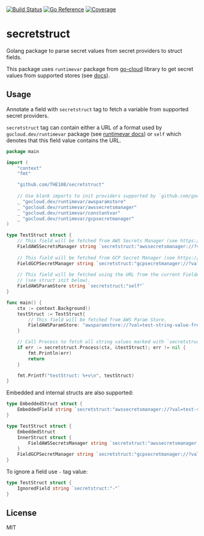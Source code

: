 [![Build Status](https://github.com/THE108/secretstruct/workflows/Test/badge.svg)](https://github.com/THE108/secretstruct/actions)
[![Go Reference](https://pkg.go.dev/badge/github.com/THE108/secretstruct.svg)](https://pkg.go.dev/github.com/THE108/secretstruct)
[![Coverage](https://codecov.io/gh/THE108/secretstruct/branch/main/graph/badge.svg)](https://codecov.io/gh/THE108/secretstruct)

# secretstruct

Golang package to parse secret values from secret providers to struct fields.

This package uses `runtimevar` package from [go-cloud](https://github.com/google/go-cloud) library 
to get secret values from supported stores (see [docs](https://gocloud.dev/howto/runtimevar/)).

## Usage

Annotate a field with `secretstruct` tag to fetch a variable from supported secret providers.

`secretstruct` tag can contain either a URL of a format used by `gocloud.dev/runtimevar` package
(see [runtimevar docs](https://gocloud.dev/howto/runtimevar/)) or `self` which denotes that this field value
contains the URL.

```go
package main

import (
    "context"
    "fmt"

    "github.com/THE108/secretstruct"
    
    // Use blank imports to init providers supported by `github.com/google/go-cloud/runtimevar`.
    _ "gocloud.dev/runtimevar/awsparamstore"
    _ "gocloud.dev/runtimevar/awssecretsmanager"
    _ "gocloud.dev/runtimevar/constantvar"
    _ "gocloud.dev/runtimevar/gcpsecretmanager"
)

type TestStruct struct {
    // This field will be fetched from AWS Secrets Manager (see https://aws.amazon.com/en/secrets-manager/).
    FieldAWSSecretsManager string `secretstruct:"awssecretsmanager://?val=test-string-value-from-aws-secrets-manager"`
    
    // This field will be fetched from GCP Secret Manager (see https://cloud.google.com/secret-manager).
    FieldGCPSecretManager string `secretstruct:"gcpsecretmanager://?val=test-string-value-from-gcp-secret-manager"`
    
    // This field will be fetched using the URL from the current FieldAWSParamStore field value
    // (see struct init below).
    FieldAWSParamStore string `secretstruct:"self"`
}

func main() {
    ctx := context.Background()
    testStruct := TestStruct{
        // This field will be fetched from AWS Param Store.
        FieldAWSParamStore: "awsparamstore://?val=test-string-value-from-aws-param-store",
    }

    // Call Process to fetch all string values marked with `secretstruct` tag.
    if err := secretstruct.Process(ctx, &testStruct); err != nil {
        fmt.Println(err)
        return
    }

    fmt.Printf("testStruct: %+v\n", testStruct)
}
```

Embedded and internal structs are also supported:

```go
type EmbeddedStruct struct {
    EmbeddedField string `secretstruct:"awssecretsmanager://?val=test-string-value-from-aws-secrets-manager"`
}

type TestStruct struct {
    EmbeddedStruct
    InnerStruct struct {
        FieldAWSSecretsManager string `secretstruct:"awssecretsmanager://?val=test-string-value-from-aws-secrets-manager"`
    }
    FieldGCPSecretManager string `secretstruct:"gcpsecretmanager://?val=test-string-value-from-gcp-secret-manager"`
}
```

To ignore a field use `-` tag value:

```go
type TestStruct struct {
    IgnoredField string `secretstruct:"-"`
}
```

## License

MIT
